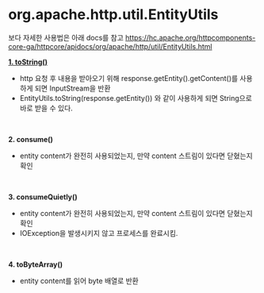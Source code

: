 # org.apache.http.util.EntityUtils

보다 자세한 사용법은 아래 docs를 참고
https://hc.apache.org/httpcomponents-core-ga/httpcore/apidocs/org/apache/http/util/EntityUtils.html


<b> <a href="ToString.java"> 1. toString() </a> </b>
 - http 요청 후 내용을 받아오기 위해 response.getEntity().getContent()를 사용하게 되면 InputStream을 반환
 - EntityUtils.toString(response.getEntity()) 와 같이 사용하게 되면 String으로 바로 받을 수 있다.
<br>

<b> 2. consume() </b>
 - entity content가 완전히 사용되었는지, 만약 content 스트림이 있다면 닫혔는지 확인
<br>

<b> 3. consumeQuietly() </b>
 - entity content가 완전히 사용되었는지, 만약 content 스트림이 있다면 닫혔는지 확인
 - IOException을 발생시키지 않고 프로세스를 완료시킴.
<br>

<b> 4. toByteArray() </b>
 - entity content를 읽어 byte 배열로 반환
<br>

